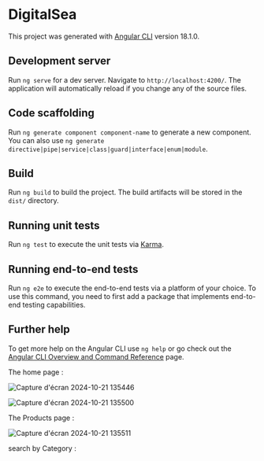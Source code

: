 # DigitalSea

This project was generated with [Angular CLI](https://github.com/angular/angular-cli) version 18.1.0.

## Development server

Run `ng serve` for a dev server. Navigate to `http://localhost:4200/`. The application will automatically reload if you change any of the source files.

## Code scaffolding

Run `ng generate component component-name` to generate a new component. You can also use `ng generate directive|pipe|service|class|guard|interface|enum|module`.

## Build

Run `ng build` to build the project. The build artifacts will be stored in the `dist/` directory.

## Running unit tests

Run `ng test` to execute the unit tests via [Karma](https://karma-runner.github.io).

## Running end-to-end tests

Run `ng e2e` to execute the end-to-end tests via a platform of your choice. To use this command, you need to first add a package that implements end-to-end testing capabilities.

## Further help

To get more help on the Angular CLI use `ng help` or go check out the [Angular CLI Overview and Command Reference](https://angular.dev/tools/cli) page.

The home page :

![Capture d'écran 2024-10-21 135446](https://github.com/user-attachments/assets/d5afa120-a97e-4335-98a4-b33541d15a54)

![Capture d'écran 2024-10-21 135500](https://github.com/user-attachments/assets/28fe7055-03a3-42a0-b1c5-a6f9eb40d0ba)


The Products page : 

![Capture d'écran 2024-10-21 135511](https://github.com/user-attachments/assets/5607ab65-9abf-48f6-8441-1e6588be1142)

search by Category :








